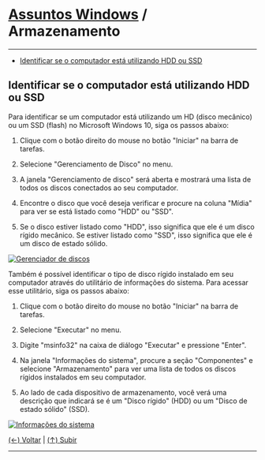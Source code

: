 # [Assuntos Windows](https://github.com/systemboys/GTi_Laboratory/tree/main/Microsoft%20Windows#assuntos-windows "Assuntos Windows") / Armazenamento

---

- [Identificar se o computador está utilizando HDD ou SSD](#identificar-se-o-computador-est%C3%A1-utilizando-hdd-ou-ssd "Identificar se o computador está utilizando HDD ou SSD")

## Identificar se o computador está utilizando HDD ou SSD

Para identificar se um computador está utilizando um HD (disco mecânico) ou um SSD (flash) no Microsoft Windows 10, siga os passos abaixo:

1. Clique com o botão direito do mouse no botão "Iniciar" na barra de tarefas.

2. Selecione "Gerenciamento de Disco" no menu.

3. A janela "Gerenciamento de disco" será aberta e mostrará uma lista de todos os discos conectados ao seu computador.

4. Encontre o disco que você deseja verificar e procure na coluna "Mídia" para ver se está listado como "HDD" ou "SSD".

5. Se o disco estiver listado como "HDD", isso significa que ele é um disco rígido mecânico. Se estiver listado como "SSD", isso significa que ele é um disco de estado sólido.

[![Gerenciador de discos](https://github.com/systemboys/GTi_Laboratory/raw/main/Microsoft%20Windows/Microsoft%20Windows%2010/Armazenamento/images/Gerenciador%20de%20discos.png "Gerenciador de discos")](https://github.com/systemboys/GTi_Laboratory/raw/main/Microsoft%20Windows/Microsoft%20Windows%2010/Armazenamento/images/Gerenciador%20de%20discos.png "Gerenciador de discos")

Também é possível identificar o tipo de disco rígido instalado em seu computador através do utilitário de informações do sistema. Para acessar esse utilitário, siga os passos abaixo:

1. Clique com o botão direito do mouse no botão "Iniciar" na barra de tarefas.

2. Selecione "Executar" no menu.

3. Digite "msinfo32" na caixa de diálogo "Executar" e pressione "Enter".

4. Na janela "Informações do sistema", procure a seção "Componentes" e selecione "Armazenamento" para ver uma lista de todos os discos rígidos instalados em seu computador.

5. Ao lado de cada dispositivo de armazenamento, você verá uma descrição que indicará se é um "Disco rígido" (HDD) ou um "Disco de estado sólido" (SSD).

[![Informações do sistema](https://github.com/systemboys/GTi_Laboratory/raw/main/Microsoft%20Windows/Microsoft%20Windows%2010/Armazenamento/images/Informa%C3%A7%C3%B5es%20do%20sistema.png "Informações do sistema")](https://github.com/systemboys/GTi_Laboratory/raw/main/Microsoft%20Windows/Microsoft%20Windows%2010/Armazenamento/images/Informa%C3%A7%C3%B5es%20do%20sistema.png "Informações do sistema")

[(&larr;) Voltar](https://github.com/systemboys/GTi_Laboratory/tree/main/Microsoft%20Windows#assuntos-windows "Voltar ao Sumário") | 
[(&uarr;) Subir](#react-codes--armazenamento "Subir para o topo")

---
